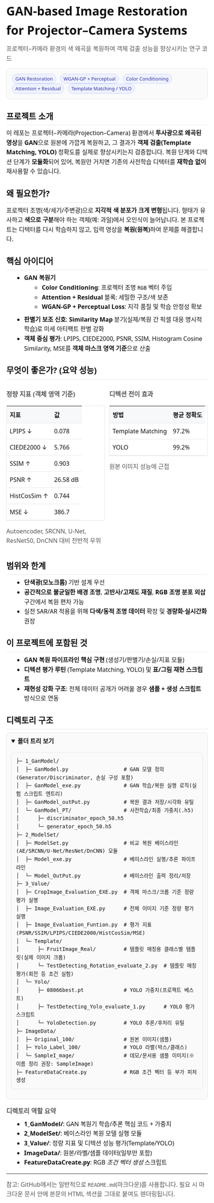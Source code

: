<!doctype html>
<html lang="ko">
<head>
  <meta charset="utf-8" />
  <meta name="viewport" content="width=device-width, initial-scale=1" />
  <title>GAN-based Image Restoration for Projector–Camera Systems</title>
  <style>
    :root {
      --fg:#111; --muted:#555; --bg:#fff; --card:#fafafa; --line:#e6e6e6; --accent:#2563eb;
    }
    html,body{margin:0;padding:0;background:var(--bg);color:var(--fg);font:16px/1.6 system-ui,-apple-system,Segoe UI,Roboto,Apple SD Gothic Neo,Noto Sans KR,Helvetica,Arial,sans-serif}
    main{max-width:960px;margin:48px auto;padding:0 20px}
    h1{font-size:2rem;margin:0 0 12px}
    h2{font-size:1.35rem;margin:28px 0 8px;border-bottom:1px solid var(--line);padding-bottom:6px}
    h3{font-size:1.05rem;margin:18px 0 6px;color:var(--muted)}
    p{margin:8px 0}
    ul{margin:8px 0 8px 20px}
    code,pre{font-family:ui-monospace,SFMono-Regular,Menlo,Consolas,monospace}
    pre{background:var(--card);border:1px solid var(--line);border-radius:8px;padding:12px;overflow:auto}
    .card{background:var(--card);border:1px solid var(--line);border-radius:10px;padding:14px;margin:12px 0}
    .grid{display:grid;gap:12px}
    @media(min-width:700px){.grid.cols-2{grid-template-columns:1fr 1fr}}
    table{width:100%;border-collapse:collapse;background:var(--bg);border:1px solid var(--line)}
    th,td{border-bottom:1px solid var(--line);padding:10px 8px;text-align:left}
    th{background:#f6f8fa;font-weight:600}
    .badge{display:inline-block;background:#eef2ff;color:#3730a3;border:1px solid #c7d2fe;border-radius:999px;padding:2px 8px;font-size:.8rem;margin-right:6px}
    .muted{color:var(--muted)}
    details{background:var(--card);border:1px solid var(--line);border-radius:8px;padding:10px 12px}
    details summary{cursor:pointer;font-weight:600}
    a{color:var(--accent);text-decoration:none}
    a:hover{text-decoration:underline}
  </style>
</head>
<body>
<main>
  <h1>GAN-based Image Restoration for Projector–Camera Systems</h1>
  <p class="muted">프로젝터–카메라 환경의 색 왜곡을 복원하여 객체 검출 성능을 향상시키는 연구 코드</p>

  <div class="card">
    <span class="badge">GAN Restoration</span>
    <span class="badge">WGAN-GP + Perceptual</span>
    <span class="badge">Color Conditioning</span>
    <span class="badge">Attention + Residual</span>
    <span class="badge">Template Matching / YOLO</span>
  </div>

  <h2>프로젝트 소개</h2>
  <p>
    이 레포는 프로젝터–카메라(Projection–Camera) 환경에서 <b>투사광으로 왜곡된 영상</b>을 <b>GAN</b>으로 원본에
    가깝게 복원하고, 그 결과가 <b>객체 검출(Template Matching, YOLO)</b> 정확도를 실제로 향상시키는지 검증합니다.
    복원 단계와 디텍션 단계가 <b>모듈화</b>되어 있어, 복원만 거치면 기존의 사전학습 디텍터를
    <b>재학습 없이</b> 재사용할 수 있습니다.
  </p>

  <h2>왜 필요한가?</h2>
  <p>
    프로젝터 조명(색/세기/주변광)으로 <b>지각적 색 분포가 크게 변형</b>됩니다. 형태가 유사하고 <b>색으로 구분</b>해야 하는
    객체(예: 과일)에서 오인식이 늘어납니다. 본 프로젝트는 디텍터를 다시 학습하지 않고, 입력 영상을 <b>복원(원복)</b>하여 문제를 해결합니다.
  </p>

  <h2>핵심 아이디어</h2>
  <ul>
    <li><b>GAN 복원기</b>
      <ul>
        <li><b>Color Conditioning</b>: 프로젝터 조명 <code>RGB</code> 벡터 주입</li>
        <li><b>Attention + Residual</b> 블록: 세밀한 구조/색 보존</li>
        <li><b>WGAN-GP + Perceptual Loss</b>: 지각 품질 및 학습 안정성 확보</li>
      </ul>
    </li>
    <li><b>판별기 보조 신호</b>: <b>Similarity Map</b> 분기(실제/복원 간 픽셀 대응 명시적 학습)로 미세 아티팩트 판별 강화</li>
    <li><b>객체 중심 평가</b>: LPIPS, CIEDE2000, PSNR, SSIM, Histogram Cosine Similarity, MSE를 <b>객체 마스크 영역 기준</b>으로 산출</li>
  </ul>

  <h2>무엇이 좋은가? (요약 성능)</h2>
  <div class="grid cols-2">
    <div>
      <h3>정량 지표 (객체 영역 기준)</h3>
      <table>
        <thead>
          <tr>
            <th>지표</th><th>값</th>
          </tr>
        </thead>
        <tbody>
          <tr><td>LPIPS ↓</td><td>0.078</td></tr>
          <tr><td>CIEDE2000 ↓</td><td>5.766</td></tr>
          <tr><td>SSIM ↑</td><td>0.903</td></tr>
          <tr><td>PSNR ↑</td><td>26.58 dB</td></tr>
          <tr><td>HistCosSim ↑</td><td>0.744</td></tr>
          <tr><td>MSE ↓</td><td>386.7</td></tr>
        </tbody>
      </table>
      <p class="muted">Autoencoder, SRCNN, U-Net, ResNet50, DnCNN 대비 전반적 우위</p>
    </div>
    <div>
      <h3>디텍션 전이 효과</h3>
      <table>
        <thead>
          <tr><th>방법</th><th>평균 정확도</th></tr>
        </thead>
        <tbody>
          <tr><td>Template Matching</td><td>97.2%</td></tr>
          <tr><td>YOLO</td><td>99.2%</td></tr>
        </tbody>
      </table>
      <p class="muted">원본 이미지 성능에 근접</p>
    </div>
  </div>

  <h2>범위와 한계</h2>
  <ul>
    <li><b>단색광(모노크롬)</b> 기반 설계 우선</li>
    <li><b>공간적으로 불균일한 배경 조명</b>, <b>고반사/고채도 재질</b>, <b>RGB 조명 분포 외삽</b> 구간에서 복원 편차 가능</li>
    <li>실전 SAR/AR 적용을 위해 <b>다색/동적 조명 데이터</b> 확장 및 <b>경량화·실시간화</b> 권장</li>
  </ul>

  <h2>이 프로젝트에 포함된 것</h2>
  <ul>
    <li><b>GAN 복원 파이프라인 핵심 구현</b> (생성기/판별기/손실/지표 모듈)</li>
    <li><b>디텍션 평가 루틴</b> (Template Matching, YOLO) 및 <b>표/그림 재현 스크립트</b></li>
    <li><b>재현성 강화 구조</b>:
      전체 데이터 공개가 어려울 경우 <b>샘플 + 생성 스크립트</b> 방식으로 연동</li>
  </ul>

  <h2>디렉토리 구조</h2>
  <details open>
    <summary><b>폴더 트리 보기</b></summary>
    <pre><code>├─ 1_GanModel/
│  ├─ GanModel.py                  # GAN 모델 정의(Generator/Discriminator, 손실 구성 포함)
│  ├─ GanModel_exe.py              # GAN 학습/복원 실행 로직(실험 스크립트 엔트리)
│  ├─ GanModel_outPut.py           # 복원 결과 저장/시각화 유틸
│  └─ GanModel_PT/                 # 사전학습/최종 가중치(.h5)
│      ├─ discriminator_epoch_50.h5
│      └─ generator_epoch_50.h5
├─ 2_ModelSet/
│  ├─ ModelSet.py                  # 비교 복원 베이스라인(AE/SRCNN/U-Net/ResNet/DnCNN) 모듈
│  ├─ Model_exe.py                 # 베이스라인 실행/추론 파이프라인
│  └─ Model_OutPut.py              # 베이스라인 출력 정리/저장
├─ 3_Value/
│  ├─ CropImage_Evaluation_EXE.py  # 객체 마스크/크롭 기준 정량 평가 실행
│  ├─ Image_Evaluation_EXE.py      # 전체 이미지 기준 정량 평가 실행
│  ├─ Image_Evaluation_Funtion.py  # 평가 지표(PSNR/SSIM/LPIPS/CIEDE2000/HistCosSim/MSE)
│  └─ Template/
│      ├─ FruitImage_Real/         # 템플릿 매칭용 클래스별 템플릿(실제 이미지 크롭)
│      └─ TestDetecting_Rotation_evaluate_2.py  # 템플릿 매칭 평가(회전 등 조건 실험)
│  └─ Yolo/
│      ├─ 08066best.pt             # YOLO 가중치(프로젝트 베스트)
│      ├─ TestDetecting_Yolo_evaluate_1.py      # YOLO 평가 스크립트
│      └─ YoloDetection.py         # YOLO 추론/후처리 유틸
├─ ImageData/
│  ├─ Original_100/                # 원본 이미지(샘플)
│  ├─ Yolo_Label_100/              # YOLO 라벨(박스/클래스)
│  └─ SampleI_mage/                # 데모/문서용 샘플 이미지(※ 이름 정리 권장: SampleImage)
├─ FeatureDataCreate.py            # RGB 조건 벡터 등 부가 피처 생성
</code></pre>
  </details>

  <h3>디렉토리 역할 요약</h3>
  <ul>
    <li><b>1_GanModel/</b>: GAN 복원기 학습/추론 핵심 코드 + 가중치</li>
    <li><b>2_ModelSet/</b>: 베이스라인 복원 모델 실행 모듈</li>
    <li><b>3_Value/</b>: 정량 지표 및 디텍션 성능 평가(Template/YOLO)</li>
    <li><b>ImageData/</b>: 원본/라벨/샘플 데이터(일부만 포함)</li>
    <li><b>FeatureDataCreate.py</b>: RGB <em>조건 벡터 생성</em> 스크립트</li>
  </ul>

  <hr />
  <p class="muted">
    참고: GitHub에서는 일반적으로 <code>README.md</code>(마크다운)를 사용합니다.
    필요 시 마크다운 문서 안에 본문의 HTML 섹션을 그대로 붙여도 렌더링됩니다.
  </p>
</main>
</body>
</html>
